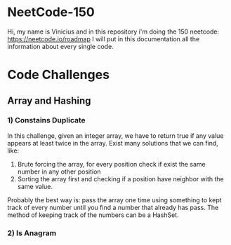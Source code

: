 # NeetCode-150

Hi, my name is Vinicius and in this repository i'm doing the 150 neetcode: https://neetcode.io/roadmap
I will put in this documentation all the information about every single code.

# Code Challenges

## Array and Hashing

### 1) Constains Duplicate

In this challenge, given an integer array, we have to return true if any value appears at least twice in the array.
Exist many solutions that we can find, like:<br>
1) Brute forcing the array, for every position check if exist the same number in any other position<br> 
2) Sorting the array first and checking if a position have neighbor with the same value.

Probably the best way is: pass the array one time using something to kept track of every number until you find a number
that already has pass. The method of keeping track of the numbers can be a HashSet.

### 2) Is Anagram

